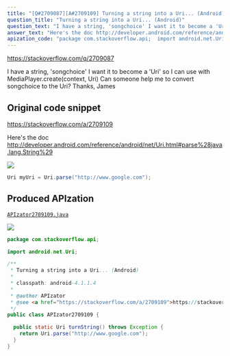 ```yaml
---
title: "[Q#2709087][A#2709109] Turning a string into a Uri... (Android)"
question_title: "Turning a string into a Uri... (Android)"
question_text: "I have a string, 'songchoice' I want it to become a 'Uri' so I can use with MediaPlayer.create(context, Uri) Can someone help me to convert songchoice to the Uri? Thanks, James"
answer_text: "Here's the doc http://developer.android.com/reference/android/net/Uri.html#parse%28java.lang.String%29"
apization_code: "package com.stackoverflow.api;  import android.net.Uri;  /**  * Turning a string into a Uri... (Android)  *  * classpath: android-4.1.1.4  *  * @author APIzator  * @see <a href=\"https://stackoverflow.com/a/2709109\">https://stackoverflow.com/a/2709109</a>  */ public class APIzator2709109 {    public static Uri turnString() throws Exception {     return Uri.parse(\"http://www.google.com\");   } }"
---
```


https://stackoverflow.com/q/2709087

I have a string, &#x27;songchoice&#x27;
I want it to become a &#x27;Uri&#x27; so I can use with MediaPlayer.create(context, Uri)
Can someone help me to convert songchoice to the Uri?
Thanks,
James



## Original code snippet

https://stackoverflow.com/a/2709109

Here&#x27;s the doc http://developer.android.com/reference/android/net/Uri.html#parse%28java.lang.String%29

<div class="code-logo"><img src="/stackoverflow.png" /></div>

```java
Uri myUri = Uri.parse("http://www.google.com");
```

## Produced APIzation

[`APIzator2709109.java`](https://github.com/pasqualesalza/apization-temp/raw/main/data/search/APIzator2709109.java)

<div class="code-logo"><img src="/apizator.png" /></div>

```java
package com.stackoverflow.api;

import android.net.Uri;

/**
 * Turning a string into a Uri... (Android)
 *
 * classpath: android-4.1.1.4
 *
 * @author APIzator
 * @see <a href="https://stackoverflow.com/a/2709109">https://stackoverflow.com/a/2709109</a>
 */
public class APIzator2709109 {

  public static Uri turnString() throws Exception {
    return Uri.parse("http://www.google.com");
  }
}

```